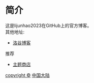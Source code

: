 # 简介
这是lijunhao2023在GitHub上的官方博客。  
其他地址:
- [洛谷博客](https://lijunhao2023.blog.luogu.org)

推荐
- [主题商店](theme)


[copyright ©](https://elevenstudio-main.github.io/copyright)                     [中国大陆](choose-country-or-region)
